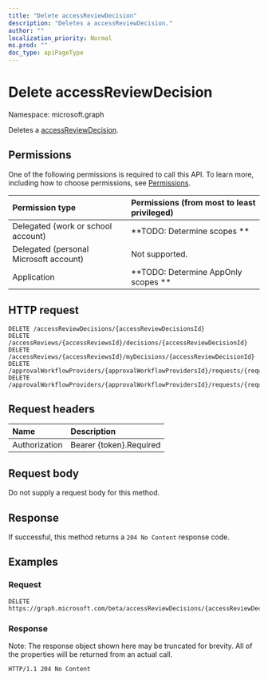 ```yaml
---
title: "Delete accessReviewDecision"
description: "Deletes a accessReviewDecision."
author: ""
localization_priority: Normal
ms.prod: ""
doc_type: apiPageType
---
```


# Delete accessReviewDecision

Namespace: microsoft.graph

Deletes a [accessReviewDecision](../resources/accessreviewdecision.md).

## Permissions
One of the following permissions is required to call this API. To learn more, including how to choose permissions, see [Permissions](/concepts/permissions-reference.md).

|Permission type|Permissions (from most to least privileged)|
|:---|:---|
|Delegated (work or school account)|**TODO: Determine scopes **|
|Delegated (personal Microsoft account)|Not supported.|
|Application|**TODO: Determine AppOnly scopes **|

## HTTP request
<!-- {
  "blockType": "ignored"
}
-->
``` http
DELETE /accessReviewDecisions/{accessReviewDecisionsId}
DELETE /accessReviews/{accessReviewsId}/decisions/{accessReviewDecisionId}
DELETE /accessReviews/{accessReviewsId}/myDecisions/{accessReviewDecisionId}
DELETE /approvalWorkflowProviders/{approvalWorkflowProvidersId}/requests/{requestId}/decisions/{accessReviewDecisionId}
DELETE /approvalWorkflowProviders/{approvalWorkflowProvidersId}/requests/{requestId}/myDecisions/{accessReviewDecisionId}
```

## Request headers
|Name|Description|
|:---|:---|
|Authorization|Bearer {token}.Required|

## Request body
Do not supply a request body for this method.

## Response
If successful, this method returns a `204 No Content` response code.

## Examples

### Request
<!-- {
  "blockType": "request",
  "name": "delete_accessreviewdecision"
}
-->
``` http
DELETE https://graph.microsoft.com/beta/accessReviewDecisions/{accessReviewDecisionsId}
```

### Response
Note: The response object shown here may be truncated for brevity. All of the properties will be returned from an actual call.
<!-- {
  "blockType": "response",
  "truncated": true
}
-->
``` http
HTTP/1.1 204 No Content
```

